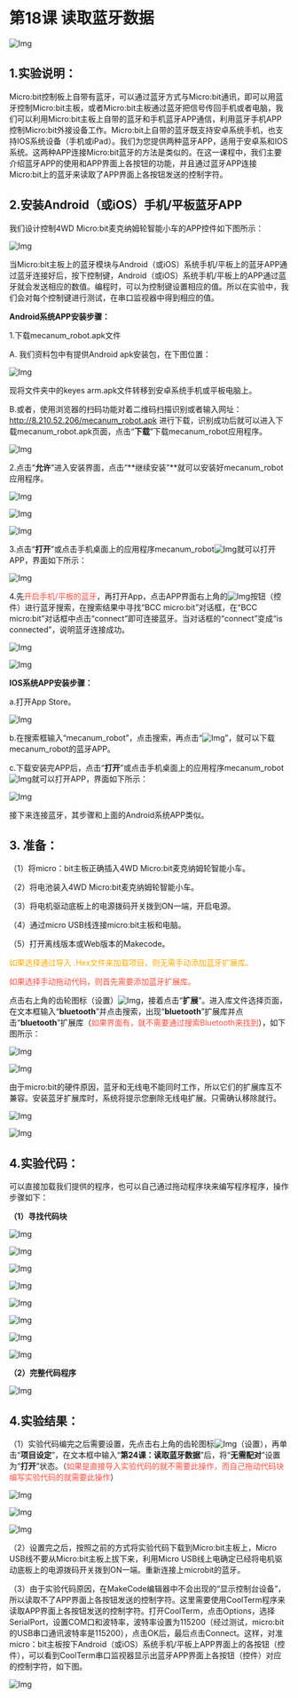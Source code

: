# 第18课 读取蓝牙数据

![Img](./media/img-20230327111612.png)

## 1.实验说明：                                                                                
Micro:bit控制板上自带有蓝牙，可以通过蓝牙方式与Micro:bit通讯，即可以用蓝牙控制Micro:bit主板，或者Micro:bit主板通过蓝牙把信号传回手机或者电脑，我们可以利用Micro:bit主板上自带的蓝牙和手机蓝牙APP通信，利用蓝牙手机APP控制Micro:bit外接设备工作。Micro:bit上自带的蓝牙既支持安卓系统手机，也支持IOS系统设备（手机或iPad）。我们为您提供两种蓝牙APP，适用于安卓系和IOS系统。这两种APP连接Micro:bit蓝牙的方法是类似的。在这一课程中，我们主要介绍蓝牙APP的使用和APP界面上各按钮的功能，并且通过蓝牙APP连接Micro:bit上的蓝牙来读取了APP界面上各按钮发送的控制字符。

## 2.安装Android（或iOS）手机/平板蓝牙APP   

我们设计控制4WD Micro:bit麦克纳姆轮智能小车的APP控件如下图所示：

![Img](./media/img-20230427115820.png)

当Micro:bit主板上的蓝牙模块与Android（或iOS）系统手机/平板上的蓝牙APP通过蓝牙连接好后，按下控制键，Android（或iOS）系统手机/平板上的APP通过蓝牙就会发送相应的数值。编程时，可以为控制键设置相应的值。所以在实验中，我们会对每个控制键进行测试，在串口监视器中得到相应的值。

**Android系统APP安装步骤：**

1.下载mecanum_robot.apk文件

A. 我们资料包中有提供Android apk安装包，在下图位置：

![Img](./media/img-20230427112820.png)

现将文件夹中的keyes arm.apk文件转移到安卓系统手机或平板电脑上。

B.或者，使用浏览器的扫码功能对着二维码扫描识别或者输入网址：http://8.210.52.206/mecanum_robot.apk 进行下载，识别成功后就可以进入下载mecanum_robot.apk页面，点击“**下载**”下载mecanum_robot应用程序。

![Img](./media/img-20230427120307.png)

2.点击“**允许**”进入安装界面，点击“**继续安装”**就可以安装好mecanum_robot应用程序。

![Img](./media/img-20230427131144.png)

![Img](./media/img-20230427131537.png)

![Img](./media/img-20230427131604.png)

3.点击“**打开**”或点击手机桌面上的应用程序mecanum_robot![Img](./media/img-20230427115929.png)就可以打开APP，界面如下所示：

![Img](./media/img-20230427115820.png)

4.先<span style="color: rgb(255, 76, 65);">开启手机/平板的蓝牙</span>，再打开App，点击APP界面右上角的![Img](./media/img-20230427132215.png)按钮（控件）进行蓝牙搜索，在搜索结果中寻找“BCC micro:bit”对话框，在“BCC micro:bit”对话框中点击“connect”即可连接蓝牙。当对话框的“connect”变成“is connected”，说明蓝牙连接成功。

![Img](./media/img-20230427132531.png)

![Img](./media/img-20230427132537.png)
 
**IOS系统APP安装步骤：**

a.打开App Store。

![Img](./media/img-20230327112927.png)

b.在搜索框输入“mecanum_robot”，点击搜索，再点击“![Img](./media/img-20230427135000.png)”，就可以下载mecanum_robot的蓝牙APP。

c.下载安装完APP后，点击“**打开**”或点击手机桌面上的应用程序mecanum_robot![Img](./media/img-20230427115929.png)就可以打开APP，界面如下所示：

![Img](./media/img-20230427115820.png)

接下来连接蓝牙，其步骤和上面的Android系统APP类似。

## 3. 准备：                                                                                   
（1）将micro：bit主板正确插入4WD Micro:bit麦克纳姆轮智能小车。 

（2）将电池装入4WD Micro:bit麦克纳姆轮智能小车。

（3）将电机驱动底板上的电源拨码开关拨到ON一端，开启电源。 

（4）通过micro USB线连接micro:bit主板和电脑。

（5）打开离线版本或Web版本的Makecode。

<span style="color: rgb(255, 169, 0);"> 如果选择通过导入 .Hex文件来加载项目，则无需手动添加蓝牙扩展库。</span>

<span style="color: rgb(255, 76, 65);">如果选择手动拖动代码，则首先需要添加蓝牙扩展库。</span>

点击右上角的齿轮图标（设置）![Img](./media/img-20230324110032.png)，接着点击“**扩展**”。进入库文件选择页面，在文本框输入“**bluetooth**”并点击搜索，出现“**bluetooth**”扩展库并点击“**bluetooth**”扩展库（<span style="color: rgb(255, 76, 65);">如果界面有，就不需要通过搜索Bluetooth来找到</span>），如下图所示：

![Img](./media/img-20230327120628.png)

![Img](./media/img-20230327120744.png)

由于micro:bit的硬件原因，蓝牙和无线电不能同时工作，所以它们的扩展库互不兼容。安装蓝牙扩展库时，系统将提示您删除无线电扩展。只需确认移除就行。

![Img](./media/img-20230427143817.png)

![Img](./media/img-20230327132938.png)

## 4.实验代码：                                                                                 
可以直接加载我们提供的程序，也可以自己通过拖动程序块来编写程序程序，操作步骤如下：

**（1）寻找代码块**

![Img](./media/img-20230417161246.png)

![Img](./media/img-20230417134857.png)

![Img](./media/img-20230417161351.png)

![Img](./media/img-20230417161504.png)

![Img](./media/img-20230417161553.png)

![Img](./media/img-20230417161651.png)

![Img](./media/img-20230417161800.png)

![Img](./media/img-20230417161843.png)

**（2）完整代码程序**

![Img](./media/img-20230427140059.png)

## 4.实验结果：                                                                                
（1）实验代码编完之后需要设置，先点击右上角的齿轮图标![Img](./media/img-20230327133237.png)（设置），再单击“**项目设定**”，在文本框中输入“**第24课：读取蓝牙数据**”后，将“**无需配对**”设置为“**打开**”状态。（<span style="color: rgb(255, 76, 65);">如果是直接导入实验代码的就不需要此操作，而自己拖动代码块编写实验代码的就需要此操作</span>）

![Img](./media/img-20230327114851.png)

![Img](./media/img-20230327114939.png)

![Img](./media/img-20230327114829.png)

（2）设置完之后，按照之前的方式将实验代码下载到Micro:bit主板上，Micro USB线不要从Micro:bit主板上拔下来，利用Micro USB线上电确定已经将电机驱动底板上的电源拨码开关拨到ON一端。重新连接上microbit的蓝牙。        
 
（3）由于实验代码原因，在MakeCode编辑器中不会出现的“显示控制台设备”，所以读取不了APP界面上各按钮发送的控制字符。这里需要使用CoolTerm程序来读取APP界面上各按钮发送的控制字符。打开CoolTerm，点击Options，选择SerialPort，设置COM口和波特率，波特率设置为115200（经过测试，micro:bit的USB串口通讯波特率是115200），点击OK后，最后点击Connect。这样，对准micro：bit主板按下Android（或iOS）系统手机/平板上APP界面上的各按钮（控件），可以看到CoolTerm串口监视器显示出蓝牙APP界面上各按钮（控件）对应的控制字符，如下图。

![Img](./media/img-20230427114220.png)

 








